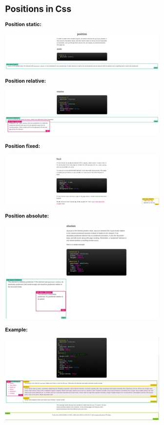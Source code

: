 # Positions in Css
### Position static:
![](./img/static.png)
### Position relative:
![](./img/relative.png)
### Position fixed:
![](./img/fixed.png)
### Position absolute:
![](./img/absolute.png)
### Example:
![](./img/layout.png)
